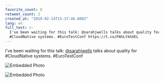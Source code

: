 ```yaml
---
favorite_count: 8
retweet_count: 2
created_at: "2019-02-14T15:37:46.000Z"
lang: en
full_text: >-
  I've been waiting for this talk: @sarahjwells talks about quality for
  #CloudNative systems. #EuroTestConf https://t.co/PAhLtkhXEL
---
```


I've been waiting for this talk: [@sarahjwells](https://twitter.com/sarahjwells)
talks about quality for #CloudNative systems. #EuroTestConf

<div class="gallery gallery-2">

![Embedded Photo](https://twitter-media-coderbyheart.s3.eu-north-1.amazonaws.com/1096071007142592512-DzYGv6IXgAI2O54.jpg)

![Embedded Photo](https://twitter-media-coderbyheart.s3.eu-north-1.amazonaws.com/1096071007142592512-DzYGw2QX0AA_p_i.jpg)

</div>
